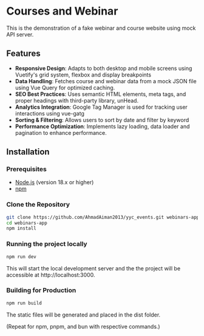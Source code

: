 # Courses and Webinar

This is the demonstration of a fake webinar and course website using mock API server. 

## Features

- **Responsive Design**: Adapts to both desktop and mobile screens using Vuetify's grid system, flexbox and display breakpoints
- **Data Handling**: Fetches course and webinar data from a mock JSON file using Vue Query for optimized caching.
- **SEO Best Practices**: Uses semantic HTML elements, meta tags, and proper headings with third-party library, unHead.
- **Analytics Integration**: Google Tag Manager is used for tracking user interactions using vue-gatg
- **Sorting & Filtering**: Allows users to sort by date and filter by keyword
- **Performance Optimization**: Implements lazy loading, data loader and pagination to enhance performance.

## Installation

### Prerequisites

- [Node.js](https://nodejs.org/) (version 18.x or higher)
- [npm](https://www.npmjs.com/) 

### Clone the Repository

```bash
git clone https://github.com/AhmadAiman2013/yyc_events.git webinars-app
cd webinars-app
npm install
```
### Running the project locally

```bash
npm run dev
```
This will start the local development server and the  the project will be accessible at http://localhost:3000.

### Building for Production

```bash
npm run build
```
The static files will be generated and placed in the dist folder.

(Repeat for npm, pnpm, and bun with respective commands.)
